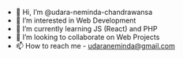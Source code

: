 - 👋 Hi, I’m @udara-neminda-chandrawansa
- 👀 I’m interested in Web Development
- 🌱 I’m currently learning JS (React) and PHP
- 💞️ I’m looking to collaborate on Web Projects
- 📫 How to reach me - udaraneminda@gmail.com
